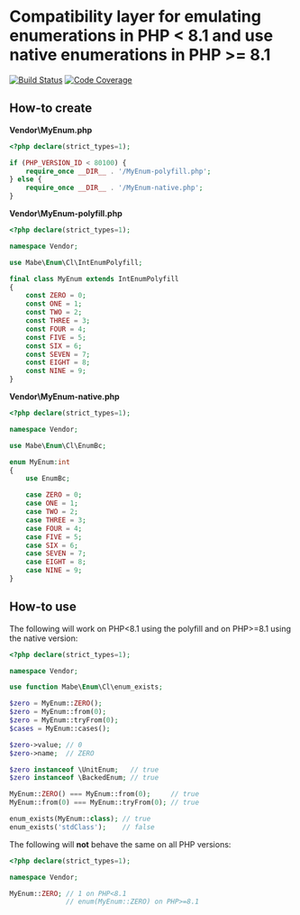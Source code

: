 # Compatibility layer for emulating enumerations in PHP \< 8.1 and use native enumerations in PHP \>= 8.1

[![Build Status](https://github.com/marc-mabe/php-enum-cl/workflows/Test/badge.svg?branch=master)](https://github.com/marc-mabe/php-enum-cl/actions?query=workflow%3ATest%20branch%3Amaster)
[![Code Coverage](https://codecov.io/github/marc-mabe/php-enum-cl/coverage.svg?branch=master)](https://codecov.io/gh/marc-mabe/php-enum-cl/branch/master/)

## How-to create

**Vendor\MyEnum.php**
```php
<?php declare(strict_types=1);

if (PHP_VERSION_ID < 80100) {
    require_once __DIR__ . '/MyEnum-polyfill.php';
} else {
    require_once __DIR__ . '/MyEnum-native.php';
}

```

**Vendor\MyEnum-polyfill.php**
```php
<?php declare(strict_types=1);

namespace Vendor;

use Mabe\Enum\Cl\IntEnumPolyfill;

final class MyEnum extends IntEnumPolyfill
{
    const ZERO = 0;
    const ONE = 1;
    const TWO = 2;
    const THREE = 3;
    const FOUR = 4;
    const FIVE = 5;
    const SIX = 6;
    const SEVEN = 7;
    const EIGHT = 8;
    const NINE = 9;
}

```

**Vendor\MyEnum-native.php**
```php
<?php declare(strict_types=1);

namespace Vendor;

use Mabe\Enum\Cl\EnumBc;

enum MyEnum:int
{
    use EnumBc;

    case ZERO = 0;
    case ONE = 1;
    case TWO = 2;
    case THREE = 3;
    case FOUR = 4;
    case FIVE = 5;
    case SIX = 6;
    case SEVEN = 7;
    case EIGHT = 8;
    case NINE = 9;
}

```

## How-to use

The following will work on PHP<8.1 using the polyfill and on PHP>=8.1 using the native version:

```php
<?php declare(strict_types=1);

namespace Vendor;

use function Mabe\Enum\Cl\enum_exists;

$zero = MyEnum::ZERO();
$zero = MyEnum::from(0);
$zero = MyEnum::tryFrom(0);
$cases = MyEnum::cases();

$zero->value; // 0
$zero->name;  // ZERO

$zero instanceof \UnitEnum;   // true
$zero instanceof \BackedEnum; // true

MyEnum::ZERO() === MyEnum::from(0);     // true
MyEnum::from(0) === MyEnum::tryFrom(0); // true

enum_exists(MyEnum::class); // true
enum_exists('stdClass');    // false

```

The following will **not** behave the same on all PHP versions:
```php
<?php declare(strict_types=1);

namespace Vendor;

MyEnum::ZERO; // 1 on PHP<8.1
              // enum(MyEnum::ZERO) on PHP>=8.1
```

